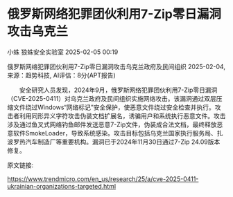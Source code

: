 #  俄罗斯网络犯罪团伙利用7-Zip零日漏洞攻击乌克兰   
小蛛  狼蛛安全实验室   2025-02-05 00:19  
  

俄罗斯网络犯罪团伙利用7-Zip零日漏洞攻击乌克兰政府及民间组织
2025-02-04, 来源：趋势科技, AI评估：8分(APT报告)
  

  
  
    安全研究人员发现，2024年9月，俄罗斯网络犯罪团伙利用7-Zip零日漏洞（CVE-2025-0411）对乌克兰政府及民间组织实施网络攻击。该漏洞通过双层压缩文件绕过Windows“网络标记”安全保护，使恶意文件绕过安全检查并执行。攻击者利用同形异义字符攻击伪装文档扩展名，诱骗用户和系统执行恶意文件。攻击涉及通过鱼叉式网络钓鱼邮件发送恶意7-Zip文件，伪装成合法文档，最终释放恶意软件SmokeLoader，导致系统感染。攻击目标包括乌克兰国家执行服务局、扎波罗热汽车制造厂等重要机构。漏洞已于2024年11月30日通过7-Zip 24.09版本修复。  


  

  
  
原文链接:  

  
https://www.trendmicro.com/en_us/research/25/a/cve-2025-0411-ukrainian-organizations-targeted.html  

  
  
